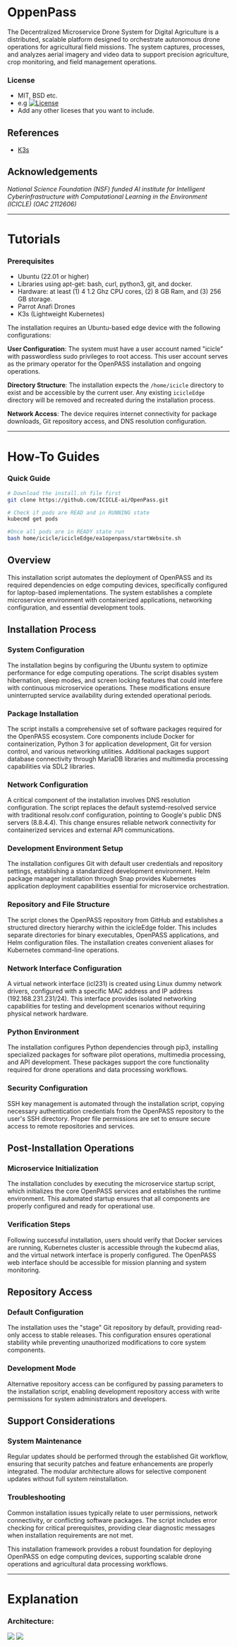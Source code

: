 
# OppenPass

The Decentralized Microservice Drone System for Digital Agriculture is a distributed, scalable platform designed to orchestrate autonomous drone operations for agricultural field missions. The system captures, processes, and analyzes aerial imagery and video data to support precision agriculture, crop monitoring, and field management operations.

### License
- MIT, BSD etc.
- e.g  [![License](https://img.shields.io/badge/License-MIT-yellow.svg)](https://opensource.org/licenses/MIT)
- Add any other liceses that you want to include.
  
## References
- [K3s](https://docs.k3s.io/)


## Acknowledgements
*National Science Foundation (NSF) funded AI institute for Intelligent Cyberinfrastructure with Computational Learning in the Environment (ICICLE) (OAC 2112606)*


---

# Tutorials

### Prerequisites
- Ubuntu (22.01 or higher)
- Libraries using apt-get: bash, curl, python3, git, and docker.
- Hardware: at least (1) 4 1.2 Ghz CPU cores, (2) 8 GB Ram, and (3) 256 GB storage.
- Parrot Anafi Drones
- K3s (Lightweight Kubernetes)
 
 
The installation requires an Ubuntu-based edge device with the following configurations:

**User Configuration**: The system must have a user account named "icicle" with passwordless sudo privileges to root access. This user account serves as the primary operator for the OpenPASS installation and ongoing operations.

**Directory Structure**: The installation expects the `/home/icicle` directory to exist and be accessible by the current user. Any existing `icicleEdge` directory will be removed and recreated during the installation process.

**Network Access**: The device requires internet connectivity for package downloads, Git repository access, and DNS resolution configuration.


---

# How-To Guides

### Quick Guide
```bash
# Download the install.sh file first
git clone https://github.com/ICICLE-ai/OpenPass.git

# Check if pods are READ and in RUNNING state
kubecmd get pods

#Once all pods are in READY state run 
bash home/icicle/icicleEdge/ea1openpass/startWebsite.sh
```

## Overview

This installation script automates the deployment of OpenPASS and its required dependencies on edge computing devices, specifically configured for laptop-based implementations. The system establishes a complete microservice environment with containerized applications, networking configuration, and essential development tools.



## Installation Process

### System Configuration
The installation begins by configuring the Ubuntu system to optimize performance for edge computing operations. The script disables system hibernation, sleep modes, and screen locking features that could interfere with continuous microservice operations. These modifications ensure uninterrupted service availability during extended operational periods.

### Package Installation
The script installs a comprehensive set of software packages required for the OpenPASS ecosystem. Core components include Docker for containerization, Python 3 for application development, Git for version control, and various networking utilities. Additional packages support database connectivity through MariaDB libraries and multimedia processing capabilities via SDL2 libraries.

### Network Configuration
A critical component of the installation involves DNS resolution configuration. The script replaces the default systemd-resolved service with traditional resolv.conf configuration, pointing to Google's public DNS servers (8.8.4.4). This change ensures reliable network connectivity for containerized services and external API communications.

### Development Environment Setup
The installation configures Git with default user credentials and repository settings, establishing a standardized development environment. Helm package manager installation through Snap provides Kubernetes application deployment capabilities essential for microservice orchestration.

### Repository and File Structure
The script clones the OpenPASS repository from GitHub and establishes a structured directory hierarchy within the icicleEdge folder. This includes separate directories for binary executables, OpenPASS applications, and Helm configuration files. The installation creates convenient aliases for Kubernetes command-line operations.

### Network Interface Configuration
A virtual network interface (icl231) is created using Linux dummy network drivers, configured with a specific MAC address and IP address (192.168.231.231/24). This interface provides isolated networking capabilities for testing and development scenarios without requiring physical network hardware.

### Python Environment
The installation configures Python dependencies through pip3, installing specialized packages for software pilot operations, multimedia processing, and API development. These packages support the core functionality required for drone operations and data processing workflows.

### Security Configuration
SSH key management is automated through the installation script, copying necessary authentication credentials from the OpenPASS repository to the user's SSH directory. Proper file permissions are set to ensure secure access to remote repositories and services.

## Post-Installation Operations

### Microservice Initialization
The installation concludes by executing the microservice startup script, which initializes the core OpenPASS services and establishes the runtime environment. This automated startup ensures that all components are properly configured and ready for operational use.

### Verification Steps
Following successful installation, users should verify that Docker services are running, Kubernetes cluster is accessible through the kubecmd alias, and the virtual network interface is properly configured. The OpenPASS web interface should be accessible for mission planning and system monitoring.

## Repository Access

### Default Configuration
The installation uses the "stage" Git repository by default, providing read-only access to stable releases. This configuration ensures operational stability while preventing unauthorized modifications to core system components.

### Development Mode
Alternative repository access can be configured by passing parameters to the installation script, enabling development repository access with write permissions for system administrators and developers.

## Support Considerations

### System Maintenance
Regular updates should be performed through the established Git workflow, ensuring that security patches and feature enhancements are properly integrated. The modular architecture allows for selective component updates without full system reinstallation.

### Troubleshooting
Common installation issues typically relate to user permissions, network connectivity, or conflicting software packages. The script includes error checking for critical prerequisites, providing clear diagnostic messages when installation requirements are not met.

This installation framework provides a robust foundation for deploying OpenPASS on edge computing devices, supporting scalable drone operations and agricultural data processing workflows.

---

# Explanation

### Architecture:
![](docs/images/architecture.jpg)
![](/docs/images/dashboard.png)